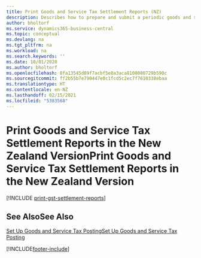 ```yaml
---
title: Print Goods and Service Tax Settlement Reports (NZ)
description: Describes how to prepare and submit a periodic goods and services tax (GST) settlement in the New Zealand version of Business Central.
author: bholtorf
ms.service: dynamics365-business-central
ms.topic: conceptual
ms.devlang: na
ms.tgt_pltfrm: na
ms.workload: na
ms.search.keywords: ''
ms.date: 10/01/2020
ms.author: bholtorf
ms.openlocfilehash: 8fa13545d89f7acbf5e8a3aca8108080729b590c
ms.sourcegitcommit: ff2b55b7e790447e0c1fcd5c2ec7f7610338ebaa
ms.translationtype: HT
ms.contentlocale: en-NZ
ms.lasthandoff: 02/15/2021
ms.locfileid: "5383568"
---
```

# <a name="print-goods-and-service-tax-settlement-reports-in-the-new-zealand-version"></a><span data-ttu-id="15c1d-103">Print Goods and Service Tax Settlement Reports in the New Zealand Version</span><span class="sxs-lookup"><span data-stu-id="15c1d-103">Print Goods and Service Tax Settlement Reports in the New Zealand Version</span></span>

[!INCLUDE [print-gst-settlement-reports](../includes/AUNZ/print-gst-settlement-reports.md)]

## <a name="see-also"></a><span data-ttu-id="15c1d-104">See Also</span><span class="sxs-lookup"><span data-stu-id="15c1d-104">See Also</span></span>

[<span data-ttu-id="15c1d-105">Set Up Goods and Service Tax Posting</span><span class="sxs-lookup"><span data-stu-id="15c1d-105">Set Up Goods and Service Tax Posting</span></span>](how-to-set-up-goods-and-service-tax-posting.md)  


[!INCLUDE[footer-include](../../includes/footer-banner.md)]